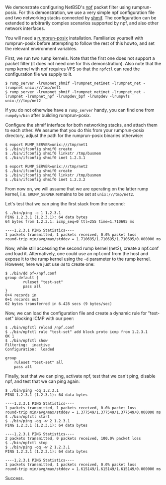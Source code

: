 We demonstrate configuring NetBSD's [npf](http://man.NetBSD.org/cgi-bin/man-cgi?npf++NetBSD-current) packet filter using rumprun-posix.  For this demonstration, we use a very simple npf configuration file and two networking stacks connected by [shmif](http://man.NetBSD.org/cgi-bin/man-cgi?shmif++NetBSD-current).  The configuration can be extended to arbitrarily complex scenarios supported by npf, and also other network interfaces.

You will need a [rumprun-posix](http://repo.rumpkernel.org/rumprun-posix) installation.  Familiarize yourself with rumprun-posix before attempting to follow the rest of this howto, and set the relevant environment variables.

First, we run two rump kernels.  Note that the first one does not support a packet filter (it does not need one for this demonstration).  Also note that the rump kernel with npf requires VFS so that the `npfctl` can read the configuration file we supply to it.

```
$ rump_server -lrumpnet_shmif -lrumpnet_netinet -lrumpnet_net -lrumpnet unix:///tmp/net1
$ rump_server -lrumpnet_shmif -lrumpnet_netinet -lrumpnet_net -lrumpnet -lrumpnet_npf -lrumpdev_bpf -lrumpdev -lrumpvfs unix:///tmp/net2
```

If you do not otherwise have a `rump_server` handy, you can find one from `rumpdyn/bin` after building rumprun-posix.

Configure the shmif interface for both networking stacks, and attach them to each other. We assume that you do this from your rumprun-posix directory, adjust the path for the rumprun-posix binaries otherwise:

```
$ export RUMP_SERVER=unix:///tmp/net1
$ ./bin/ifconfig shmif0 create
$ ./bin/ifconfig shmif0 linkstr /tmp/busmem
$ ./bin/ifconfig shmif0 inet 1.2.3.1

$ export RUMP_SERVER=unix:///tmp/net2
$ ./bin/ifconfig shmif0 create
$ ./bin/ifconfig shmif0 linkstr /tmp/busmem
$ ./bin/ifconfig shmif0 inet 1.2.3.2
```

From now on, we will assume that we are operating on the latter rump kernel, i.e. `$RUMP_SERVER` remains to be set at `unix:///tmp/net2`.

Let's test that we can ping the first stack from the second:

```
$ ./bin/ping -c 1 1.2.3.1
PING 1.2.3.1 (1.2.3.1): 64 data bytes
64 bytes from 1.2.3.1: icmp_seq=0 ttl=255 time=1.710695 ms

----1.2.3.1 PING Statistics----
1 packets transmitted, 1 packets received, 0.0% packet loss
round-trip min/avg/max/stddev = 1.710695/1.710695/1.710695/0.000000 ms
```

Now, while still accessing the second rump kernel (net2), create a npf.conf and load it.  Alternatively, one could use an npf.conf from the host and expose it to the rump kernel using the `-d` parameter to the rump kernel.  However, here we just use `dd` to create one:

```
$ ./bin/dd of=/npf.conf
group default {
        ruleset "test-set"
        pass all
}
0+4 records in
0+1 records out
62 bytes transferred in 6.428 secs (9 bytes/sec)
```

Now, we can load the configuration file and create a dynamic rule for "test-set" blocking ICMP with our peer:

```
$ ./bin/npfctl reload /npf.conf
$ ./bin/npfctl rule "test-set" add block proto icmp from 1.2.3.1
OK 1
$ ./bin/npfctl show
Filtering:	inactive
Configuration:	loaded

group 
	ruleset "test-set" all 
	pass all 
```

Finally, test that we can ping, activate npf, test that we can't ping, disable npf, and test that we can ping again:

```
$ ./bin/ping -oq 1.2.3.1
PING 1.2.3.1 (1.2.3.1): 64 data bytes

----1.2.3.1 PING Statistics----
1 packets transmitted, 1 packets received, 0.0% packet loss
round-trip min/avg/max/stddev = 1.377549/1.377549/1.377549/0.000000 ms
$ ./bin/npfctl start
$ ./bin/ping -oq -w 2 1.2.3.1
PING 1.2.3.1 (1.2.3.1): 64 data bytes

----1.2.3.1 PING Statistics----
2 packets transmitted, 0 packets received, 100.0% packet loss
$ ./bin/npfctl stop
$ ./bin/ping -oq -w 2 1.2.3.1
PING 1.2.3.1 (1.2.3.1): 64 data bytes

----1.2.3.1 PING Statistics----
1 packets transmitted, 1 packets received, 0.0% packet loss
round-trip min/avg/max/stddev = 1.615149/1.615149/1.615149/0.000000 ms
```

Success.

